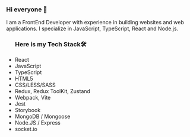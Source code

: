 ### Hi everyone 👋
I am a FrontEnd Developer with experience in building websites and web applications. I specialize in JavaScript, TypeScript, React and Node.js. 

<!-- <img src="https://github-readme-stats.vercel.app/api?username=aizana1&&show_icons=true&title_color=ffffff&icon_color=bb2acf&text_color=daf7dc&bg_color=151515">
 -->
<ul><h3>Here is my Tech Stack🛠</h3>
 <li>React</li>
 <li>JavaScript</li>
 <li>TypeScript</li>
 <li>HTML5</li>
<li>CSS/LESS/SASS</li>
<li>Redux, Redux ToolKit, Zustand</li>
<li>Webpack, Vite</li>
<li>Jest</li>
<li>Storybook</li>
<li>MongoDB / Mongoose</li>
<li>Node.JS / Express</li>
 <li>socket.io</li>
  </ul>
